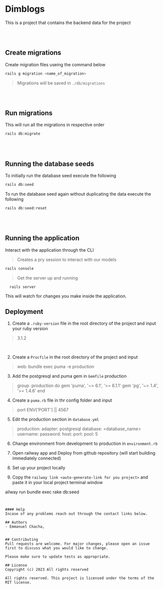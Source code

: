 # Dimblogs

This is a project that contains the backend data for the project

<br/>
<br/>

## Create migrations

Create migration files useing the command below

```bash
rails g migration <name_of_migration>
```

> Migrations will be saved in `./db/migrations`

<br/>
<br/>

## Run migrations
This will run all the migrations in respective order
```bash
rails db:migrate
```

<br/>
<br/>

## Running the database seeds

To initially run the database seed execute the following

```bash
rails db:seed
```

To run the database seed again without duplicating the data execute the following

```bash
rails db:seed:reset
```

<br/>
<br/>

## Running the application

Interact with the application through the CLI

> Creates a pry session to interact with our models

```bash
rails console
```

> Get the server up and running

```bash
  rails server
```
This will watch for changes you make inside the application.

## Deployment
1. Create a `.ruby-version` file in the root directory of the project and input your ruby version
> 3.1.2
<br/>

2. Create a `Procfile` in the root directory of the project and input
> web: bundle exec puma -e production

3. Add the postgresql and puma gem in `Gemfile` production
> group :production do
      gem 'puma', '~> 6.1', '>= 6.1.1'
      gem 'pg', '~> 1.4', '>= 1.4.6'
  end
  
4. Create a `puma.rb` file in thr config folder and input
  > port ENV['PORT'] || 4567

5. Edit the production section in `database.yml`
> production:
  adapter: postgresql
  database: <database_name>
  username: <username>
  password: <password>
  host: <host>
  port: <port>
  pool: 5
  
6. Change environment from development to production in `environment.rb`
  
7. Open railway app and Deploy from github repository (will start building immediately connected)
  
8. Set up your project locally
  
9. Copy the `railway link <auto-generate-link for you project>` and paste it in your local project terminal window
  
ailway run bundle exec rake db:seed
  ```

  
#### Help
Incase of any problems reach out through the contact links below.

## Authors
- Emmanuel Chacha,

  
## Contributing
Pull requests are welcome. For major changes, please open an issue first to discuss what you would like to change.

Please make sure to update tests as appropriate.

## License
Copyright (c) 2023 All rights reserved

All rights reserved. This project is licensed under the terms of the MIT license.

